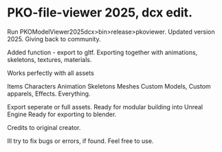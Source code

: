 # PKO-file-viewer 2025, dcx edit.

Run PKOModelViewer2025dcx>bin>release>pkoviewer.
Updated version 2025.
Giving back to community. 


Added function - export to gltf. Exporting together with animations, skeletons, textures, materials. 

Works perfectly with all assets

Items
Characters
Animation
Skeletons
Meshes
Custom Models, Custom apparels, Effects. Everything.

Export seperate or full assets. 
Ready for modular building into Unreal Engine
Ready for exporting to blender. 

Credits to original creator. 

Ill try to fix bugs or errors, if found. 
Feel free to use.

